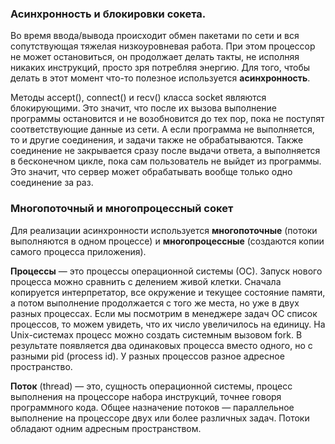 ### Асинхронность и блокировки сокета.
Во время ввода/вывода происходит обмен пакетами по сети и вся сопутствующая тяжелая низкоуровневая работа. При этом процессор не может остановиться, он продолжает делать такты, не исполняя никаких инструкций, просто зря потребляя энергию. Для того, чтобы делать в этот момент что-то полезное используется **асинхронность**.

Методы accept(), connect() и recv() класса socket являются блокирующими. Это значит, что после их вызова выполнение программы остановится и не возобновится до тех пор, пока не поступят соответствующие данные из сети. А если программа не выполняется, то и другие соединения, и задачи также не обрабатываются.
Также соединение не закрывается сразу после выдачи ответа, а выполняется в бесконечном цикле, пока сам пользователь не выйдет из программы. Это значит, что сервер может обрабатывать вообще только одно соединение за раз.
### Многопоточный и многопроцессный сокет
Для реализации асинхронности используется **многопоточные** (потоки выполняются в одном процессе) и **многопроцессные** (создаются копии самого процесса приложения).

**Процессы** — это процессы операционной системы (ОС). Запуск нового процесса можно сравнить с делением живой клетки. Сначала копируется интерпретатор, все окружение и текущее состояние памяти, а потом выполнение продолжается с того же места, но уже в двух разных процессах. Если мы посмотрим в менеджере задач ОС список процессов, то можем увидеть, что их число увеличилось на единицу. На Unix-системах процесс можно создать системным вызовом fork. В результате появляется два одинаковых процесса вместо одного, но с разными pid (process id). У разных процессов разное адресное пространство.

**Поток** (thread) — это, сущность операционной системы, процесс выполнения на процессоре набора инструкций, точнее говоря программного кода. Общее назначение потоков — параллельное выполнение на процессоре двух или более различных задач. Потоки обладают одним адресным пространством.